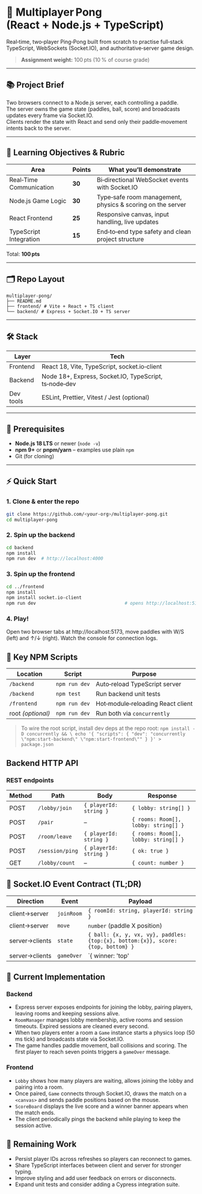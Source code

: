 # 🏓 Multiplayer Pong (React + Node.js + TypeScript)

Real‑time, two‑player Ping‑Pong built from scratch to practise full‑stack TypeScript, WebSockets (Socket.IO), and authoritative‑server game design.

> **Assignment weight:** 100 pts (10 % of course grade)

---

## 📚 Project Brief
Two browsers connect to a Node.js server, each controlling a paddle.  
The server owns the game state (paddles, ball, score) and broadcasts updates every frame via Socket.IO.  
Clients render the state with React and send only their paddle‑movement intents back to the server.

---

## 🎯 Learning Objectives & Rubric

| Area | Points | What you’ll demonstrate |
|------|--------|--------------------------|
| Real‑Time Communication | **30** | Bi‑directional WebSocket events with Socket.IO |
| Node.js Game Logic | **30** | Type‑safe room management, physics & scoring on the server |
| React Frontend | **25** | Responsive canvas, input handling, live updates |
| TypeScript Integration | **15** | End‑to‑end type safety and clean project structure |

Total: **100 pts**

---

## 🗂 Repo Layout

```
multiplayer-pong/
├── README.md
├── frontend/ # Vite + React + TS client
└── backend/ # Express + Socket.IO + TS server
```

---

## 🛠 Stack

| Layer     | Tech                         |
|-----------|-----------------------------|
| Frontend  | React 18, Vite, TypeScript, socket.io‑client |
| Backend   | Node 18+, Express, Socket.IO, TypeScript, ts‑node‑dev |
| Dev tools | ESLint, Prettier, Vitest / Jest (optional) |

---

## 🚀 Prerequisites

* **Node.js 18 LTS** or newer (`node -v`)
* **npm 9+** or **pnpm/yarn** – examples use plain `npm`
* Git (for cloning)

---

## ⚡ Quick Start

### 1. Clone & enter the repo

```bash
git clone https://github.com/<your‑org>/multiplayer-pong.git
cd multiplayer-pong
```

### 2. Spin up the backend

```bash
cd backend
npm install
npm run dev  # http://localhost:4000
```

### 3. Spin up the frontend

```bash
cd ../frontend
npm install
npm install socket.io-client
npm run dev                                 # opens http://localhost:5173
```

### 4. Play!

Open two browser tabs at http://localhost:5173, move paddles with W/S (left) and ↑/↓ (right).
Watch the console for connection logs.

## 📝 Key NPM Scripts

| Location          | Script        | Purpose                           |
| ----------------- | ------------- | --------------------------------- |
| `/backend`        | `npm run dev` | Auto‑reload TypeScript server     |
| `/backend`        | `npm test`    | Run backend unit tests            |
| `/frontend`       | `npm run dev` | Hot‑module‑reloading React client |
| root *(optional)* | `npm run dev` | Run both via `concurrently`       |

> To wire the root script, install dev deps at the repo root:
`npm install -D concurrently && \ echo '{ "scripts": { "dev": "concurrently \"npm:start-backend\" \"npm:start-frontend\"" } }' > package.json`

## Backend HTTP API

### REST endpoints

| Method | Path            | Body                     | Response                              |
| ------ | --------------- | ------------------------ | ------------------------------------- |
| POST   | `/lobby/join`   | `{ playerId: string }`   | `{ lobby: string[] }`                 |
| POST   | `/pair`         | –                        | `{ rooms: Room[], lobby: string[] }`  |
| POST   | `/room/leave`   | `{ playerId: string }`   | `{ rooms: Room[], lobby: string[] }`  |
| POST   | `/session/ping` | `{ playerId: string }`   | `{ ok: true }`                        |
| GET    | `/lobby/count`  | –                        | `{ count: number }`                   |

## 📡 Socket.IO Event Contract (TL;DR)

| Direction      | Event      | Payload                                                                          |
| -------------- | ---------- | -------------------------------------------------------------------------------- |
| client→server  | `joinRoom` | `{ roomId: string, playerId: string }`                                           |
| client→server  | `move`     | `number` (paddle X position)                                                     |
| server→clients | `state`    | `{ ball: {x, y, vx, vy}, paddles: {top:{x}, bottom:{x}}, score: {top, bottom} }` |
| server→clients | `gameOver` | `{ winner: 'top' | 'bottom' }`                                                  |


## 🌺 Current Implementation

### Backend
- Express server exposes endpoints for joining the lobby, pairing players, leaving rooms and keeping sessions alive.
- `RoomManager` manages lobby membership, active rooms and session timeouts. Expired sessions are cleaned every second.
- When two players enter a room a `Game` instance starts a physics loop (50 ms tick) and broadcasts state via Socket.IO.
- The game handles paddle movement, ball collisions and scoring. The first player to reach seven points triggers a `gameOver` message.

### Frontend
- `Lobby` shows how many players are waiting, allows joining the lobby and pairing into a room.
- Once paired, `Game` connects through Socket.IO, draws the match on a `<canvas>` and sends paddle positions based on the mouse.
- `ScoreBoard` displays the live score and a winner banner appears when the match ends.
- The client periodically pings the backend while playing to keep the session active.

## 🚧 Remaining Work
- Persist player IDs across refreshes so players can reconnect to games.
- Share TypeScript interfaces between client and server for stronger typing.
- Improve styling and add user feedback on errors or disconnects.
- Expand unit tests and consider adding a Cypress integration suite.
